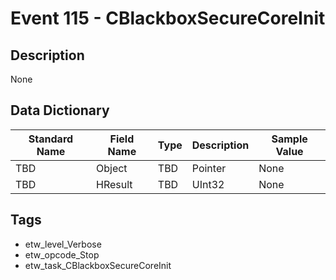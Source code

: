 # Event 115 - CBlackboxSecureCoreInit

## Description
None

## Data Dictionary
|Standard Name|Field Name|Type|Description|Sample Value|
|---|---|---|---|---|
|TBD|Object|TBD|Pointer|None|None|
|TBD|HResult|TBD|UInt32|None|None|

## Tags
* etw_level_Verbose
* etw_opcode_Stop
* etw_task_CBlackboxSecureCoreInit